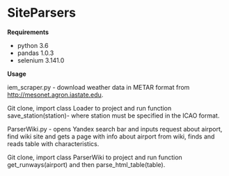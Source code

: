 # SiteParsers

**Requirements**

* python 3.6
* pandas 1.0.3
* selenium 3.141.0

**Usage**

iem_scraper.py - download weather data in METAR format from http://mesonet.agron.iastate.edu.  

Git clone, import class Loader to project and run function save_station(station)- where station must be specified in the ICAO format.

ParserWiki.py - opens Yandex search bar and inputs request about airport, find wiki site and gets a page with info about airport from wiki, finds and reads table with characteristics.


Git clone, import class ParserWiki to project and run function get_runways(airport) and then parse_html_table(table).


